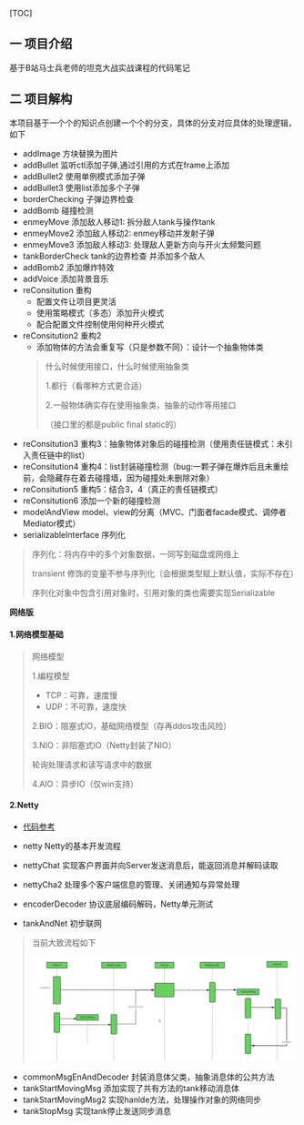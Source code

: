 [TOC]

## 一 项目介绍
基于B站马士兵老师的坦克大战实战课程的代码笔记

## 二 项目解构
本项目基于一个个的知识点创建一个个的分支，具体的分支对应具体的处理逻辑，如下

+ addImage 方块替换为图片
+ addBullet 监听ctl添加子弹,通过引用的方式在frame上添加
+ addBullet2 使用单例模式添加子弹
+ addBullet3 使用list添加多个子弹
+ borderChecking 子弹边界检查
+ addBomb 碰撞检测
+ enmeyMove  添加敌人移动1: 拆分敌人tank与操作tank
+ enmeyMove2 添加敌人移动2: enmey移动并发射子弹
+ enmeyMove3 添加敌人移动3: 处理敌人更新方向与开火太频繁问题
+ tankBorderCheck tank的边界检查 并添加多个敌人
+ addBomb2 添加爆炸特效
+ addVoice 添加背景音乐
+ reConsitution 重构
  + 配置文件让项目更灵活
  + 使用策略模式（多态）添加开火模式
  + 配合配置文件控制使用何种开火模式
+ reConsitution2 重构2
  + 添加物体的方法会重复写（只是参数不同）：设计一个抽象物体类
  > 什么时候使用接口，什么时候使用抽象类
  > 
  > 1.都行（看哪种方式更合适）
  > 
  > 2.一般物体确实存在使用抽象类，抽象的动作等用接口
  > 
  > （接口里的都是public final static的）
+ reConsitution3 重构3：抽象物体对象后的碰撞检测（使用责任链模式：未引入责任链中的list）
+ reConsitution4 重构4：list封装碰撞检测（bug:一颗子弹在爆炸后且未重绘前，会隐藏存在着去碰撞墙，因为碰撞处未删除对象）
+ reConsitution5 重构5：结合3，4（真正的责任链模式）
+ reConsitution6 添加一个新的碰撞检测
+ modelAndView model、view的分离（MVC、门面者facade模式、调停者Mediator模式）
+ serializableInterface 序列化
> 序列化：将内存中的多个对象数据，一同写到磁盘或网络上
> 
> transient 修饰的变量不参与序列化（会根据类型赋上默认值，实际不存在）
> 
> 序列化对象中包含引用对象时，引用对象的类也需要实现Serializable

**网络版**

#### 1.网络模型基础

> 网络模型
> 
> 1.编程模型
> + TCP：可靠，速度慢
> + UDP：不可靠，速度快
> 
> 2.BIO：阻塞式IO，基础网络模型（存再ddos攻击风险）
> 
> 3.NIO：非阻塞式IO（Netty封装了NIO）
> 
> 轮询处理请求和读写请求中的数据
> 
> 4.AIO：异步IO（仅win支持）
> 
> 

#### 2.Netty

+ [代码参考](github.com/bjmashibing/NettyStudy)

+ netty Netty的基本开发流程
+ nettyChat 实现客户界面并向Server发送消息后，能返回消息并解码读取
+ nettyCha2 处理多个客户端信息的管理、关闭通知与异常处理
+ encoderDecoder 协议底层编码解码，Netty单元测试
+ tankAndNet 初步联网

> 当前大致流程如下
>
>![img.png](sources/reademeImgs/img.png)

+ commonMsgEnAndDecoder 封装消息体父类，抽象消息体的公共方法
+ tankStartMovingMsg 添加实现了共有方法的tank移动消息体
+ tankStartMovingMsg2 实现hanlde方法，处理操作对象的网络同步
+ tankStopMsg 实现tank停止发送同步消息



